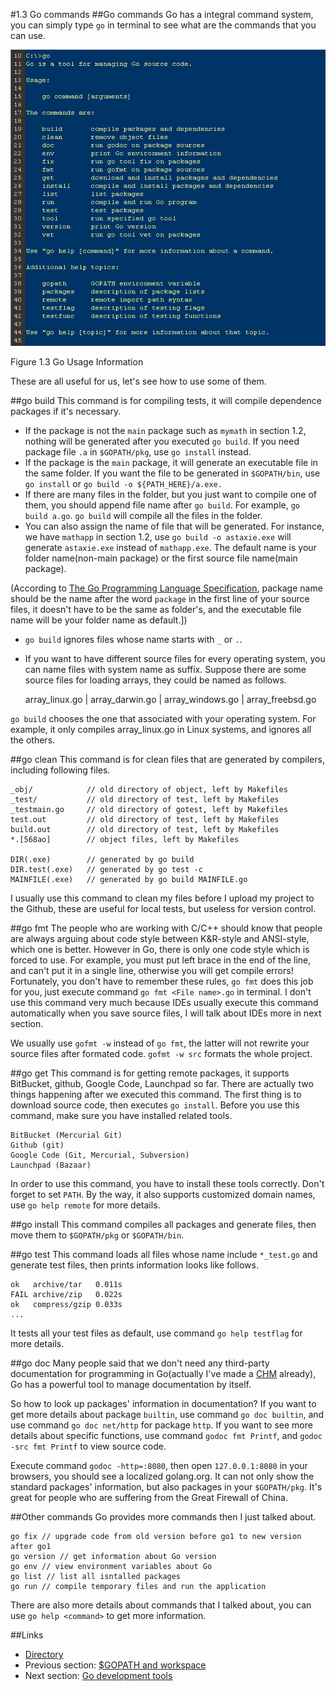 #1.3 Go commands
##Go commands
Go has a integral command system, you can simply type `go` in terminal to see what are the commands that you can use.

![](images/1.3.go.png?raw=true)

Figure 1.3 Go Usage Information

These are all useful for us, let's see how to use some of them.

##go build
This command is for compiling tests, it will compile dependence packages if it's necessary.

- If the package is not the `main` package such as `mymath` in section 1.2, nothing will be generated after you executed `go build`. If you need package file `.a` in `$GOPATH/pkg`, use `go install` instead.
- If the package is the `main` package, it will generate an executable file in the same folder. If you want the file to be generated in `$GOPATH/bin`, use `go install` or `go build -o ${PATH_HERE}/a.exe.`
- If there are many files in the folder, but you just want to compile one of them, you should append file name after `go build`. For example, `go build a.go`. `go build` will compile all the files in the folder.
- You can also assign the name of file that will be generated. For instance, we have `mathapp` in section 1.2, use `go build -o astaxie.exe` will generate `astaxie.exe` instead of `mathapp.exe`. The default name is your folder name(non-main package) or the first source file name(main package).

(According to [The Go Programming Language Specification](https://golang.org/ref/spec), package name should be the name after the word `package` in the first line of your source files, it doesn't have to be the same as folder's, and the executable file name will be your folder name as default.]) 

- `go build` ignores files whose name starts with `_` or `.`.
- If you want to have different source files for every operating system, you can name files with system name as suffix. Suppose there are some source files for loading arrays, they could be named as follows.
	
	array_linux.go | array_darwin.go | array_windows.go | array_freebsd.go
	
`go build` chooses the one that associated with your operating system. For example, it only compiles array_linux.go in Linux systems, and ignores all the others.

##go clean
This command is for clean files that are generated by compilers, including following files. 
	
	_obj/            // old directory of object, left by Makefiles
	_test/           // old directory of test, left by Makefiles
	_testmain.go     // old directory of gotest, left by Makefiles
	test.out         // old directory of test, left by Makefiles
	build.out        // old directory of test, left by Makefiles
	*.[568ao]        // object files, left by Makefiles

	DIR(.exe)        // generated by go build
	DIR.test(.exe)   // generated by go test -c
	MAINFILE(.exe)   // generated by go build MAINFILE.go
	
I usually use this command to clean my files before I upload my project to the Github, these are useful for local tests, but useless for version control.

##go fmt
The people who are working with C/C++ should know that people are always arguing about code style between K&R-style and ANSI-style, which one is better. However in Go, there is only one code style which is forced to use. For example, you must put left brace in the end of the line, and can't put it in a single line, otherwise you will get compile errors! Fortunately, you don't have to remember these rules, `go fmt` does this job for you, just execute command `go fmt <File name>.go` in terminal. I don't use this command very much because IDEs usually execute this command automatically when you save source files, I will talk about IDEs more in next section.

We usually use `gofmt -w` instead of `go fmt`, the latter will not rewrite your source files after formated code. `gofmt -w src` formats the whole project.

##go get
This command is for getting remote packages, it supports BitBucket, github, Google Code, Launchpad so far. There are actually two things happening after we executed this command. The first thing is to download source code, then executes `go install`. Before you use this command, make sure you have installed related tools.

	BitBucket (Mercurial Git)
	Github (git)
	Google Code (Git, Mercurial, Subversion)
	Launchpad (Bazaar)
	
In order to use this command, you have to install these tools correctly. Don't forget to set `PATH`. By the way, it also supports customized domain names, use `go help remote` for more details.

##go install
This command compiles all packages and generate files, then move them to `$GOPATH/pkg` or `$GOPATH/bin`.

##go test
This command loads all files whose name include `*_test.go` and generate test files, then prints information looks like follows.

	ok   archive/tar   0.011s
	FAIL archive/zip   0.022s
	ok   compress/gzip 0.033s
	...
	
It tests all your test files as default, use command `go help testflag` for more details.

##go doc
Many people said that we don't need any third-party documentation for programming in Go(actually I've made a [CHM](https://github.com/astaxie/godoc) already), Go has a powerful tool to manage documentation by itself.

So how to look up packages' information in documentation? If you want to get more details about package `builtin`, use command `go doc builtin`, and use command `go doc net/http` for package `http`. If you want to see more details about specific functions, use command `godoc fmt Printf`, and `godoc -src fmt Printf` to view source code.

Execute command `godoc -http=:8080`, then open `127.0.0.1:8080` in your browsers, you should see a localized golang.org. It can not only show the standard packages' information, but also packages in your `$GOPATH/pkg`. It's great for people who are suffering from the Great Firewall of China.

##Other commands
Go provides more commands then I just talked about.

	go fix // upgrade code from old version before go1 to new version after go1
	go version // get information about Go version
	go env // view environment variables about Go
	go list // list all isntalled packages
	go run // compile temporary files and run the application
	
There are also more details about commands that I talked about, you can use `go help <command>` to get more information.

##Links
- [Directory](preface.md)
- Previous section: [$GOPATH and workspace](01.2.md)
- Next section: [Go development tools](01.4.md)